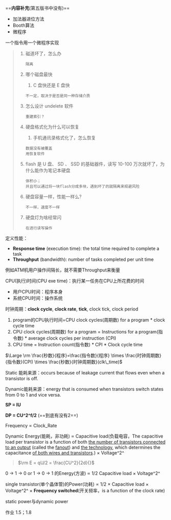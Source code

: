 

==**内容补充**(第五版书中没有)==

* 加法器进位方法
* Booth算法
* 微程序



一个指令用一个微程序实现







> 1. 磁道坏了，怎么办
>
>     ```
>     隔离
>     ```
>
> 2. 哪个磁盘最快
>
>     1. C 盘快还是 E 盘快
>
>     ```
>     不一定，取决于是否是同一种存储介质
>     ```
>
> 3. 怎么设计 undelete 软件
>
>     ```
>     重建索引？
>     ```
>
> 4. 硬盘格式化为什么可以恢复
>
>     1. 手机通讯录格式化了，怎么恢复
>
>     ```
>     数据没有被覆盖
>     用恢复软件
>     ```
>
> 5. flash 是 U 盘、 SD 、 SSD 的基础器件，读写 10-100 万次就坏了，为什么能作为笔记本硬盘
>
>     ```
>     体积小；
>     并且可以通过将一块flash分成多块，遇到坏了的就隔离来规避风险
>     ```
>
> 6. 硬盘容量一样，性能一样么? 
>
>     ```
>     不一样，速度不一样
>     ```
>
> 7. 硬盘灯为啥经常闪
>
>     ```
>     在进行读写操作
>     ```



定义性能：

* **Response time** (execution time): the total time required to complete a task
* **Throughput** (bandwidth): number of tasks completed per unit time

例如ATM机用户操作间隔长，就不需要Throughput来衡量



CPU(执行)时间(CPU exe time)：执行某一任务在CPU上所花费的时间

* 用户CPU时间：程序本身
* 系统CPU时间：操作系统



时钟周期：**clock cycle**, **clock rate**, **tick**, clock tick, clock period 





1. program的CPU执行时间=CPU clock cycles(周期数) for a program * clock cycle time
2. CPU clock cycles(周期数) for a program = Instructions for a program(指令数) * average clock cycles per instruction (CPI)
3. CPU time = Instruction count(指令数) * CPI * Clock cycle time

$\Large \rm \frac{秒数}{程序}=\frac{指令数}{程序} \times \frac{时钟周期数}{指令数}(CPI) \times \frac{秒数}{时钟周期数}(clk\_time)$



Static 能耗来源：occurs because of leakage current that flows even when a transistor is off.

Dynamic能耗来源：energy that is consumed when transistors switch states from 0 to 1 and vice versa.

**SP = IU**

**DP = CU^2^f/2**	(==到底有没有2==)



Frequency ∝ Clock_Rate

Dynamic Energy(能耗，非功耗) ∝ Capacitive load(负载电容，The capacitive load per transistor is a function of both <u>the number of transistors connected to an output</u> (called the <u>fanout</u>) and <u>the technology</u>, which determines the capacitance <u>of both wires and transistors</u>.) × Voltage^2^

> $\rm E = qU/2 = \frac{CU^2}{2d}{}$

0 → 1 → 0 or 1 → 0 → 1 的Energy(方波) ∝ 1/2 Capacitive load × Voltage^2^

single transistor(单个晶体管)的Power(功耗) ∝ 1/2 × Capacitive load × Voltage^2^ × **Frequency switched**(开关频率，is a function of the clock rate)



static power与dynamic power



作业 1.5；1.8